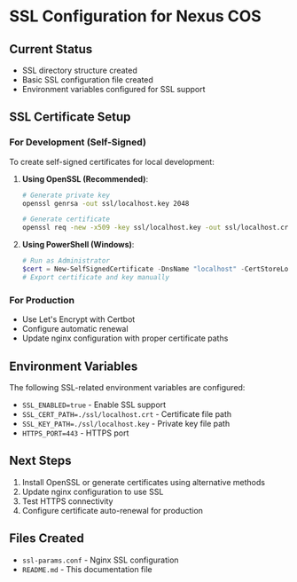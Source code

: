 # SSL Configuration for Nexus COS

## Current Status
- SSL directory structure created
- Basic SSL configuration file created
- Environment variables configured for SSL support

## SSL Certificate Setup

### For Development (Self-Signed)
To create self-signed certificates for local development:

1. **Using OpenSSL (Recommended)**:
   ```bash
   # Generate private key
   openssl genrsa -out ssl/localhost.key 2048
   
   # Generate certificate
   openssl req -new -x509 -key ssl/localhost.key -out ssl/localhost.crt -days 365 -subj "/C=US/ST=Development/L=Local/O=Nexus COS/CN=localhost"
   ```

2. **Using PowerShell (Windows)**:
   ```powershell
   # Run as Administrator
   $cert = New-SelfSignedCertificate -DnsName "localhost" -CertStoreLocation "cert:\LocalMachine\My"
   # Export certificate and key manually
   ```

### For Production
- Use Let's Encrypt with Certbot
- Configure automatic renewal
- Update nginx configuration with proper certificate paths

## Environment Variables
The following SSL-related environment variables are configured:

- `SSL_ENABLED=true` - Enable SSL support
- `SSL_CERT_PATH=./ssl/localhost.crt` - Certificate file path
- `SSL_KEY_PATH=./ssl/localhost.key` - Private key file path
- `HTTPS_PORT=443` - HTTPS port

## Next Steps
1. Install OpenSSL or generate certificates using alternative methods
2. Update nginx configuration to use SSL
3. Test HTTPS connectivity
4. Configure certificate auto-renewal for production

## Files Created
- `ssl-params.conf` - Nginx SSL configuration
- `README.md` - This documentation file